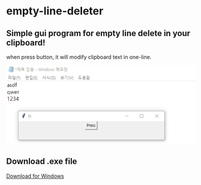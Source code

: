 # empty-line-deleter

## Simple gui program for empty line delete in your clipboard!

when press button, it will modify clipboard text in one-line.

![just click button!](empylinedeleter.gif)

## Download .exe file

<a id="raw-url" href="https://github.com/msc9533/empty-line-deleter/raw/master/emptylinedeleter.exe">Download for Windows</a>